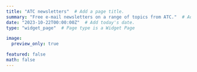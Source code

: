 ```yaml
---
title: "ATC newsletters"  # Add a page title.
summary: "Free e-mail newsletters on a range of topics from ATC."  # Add a page description.
date: "2023-10-22T00:00:00Z"  # Add today's date.
type: "widget_page"  # Page type is a Widget Page

image:
  preview_only: true

featured: false
math: false
---
```



